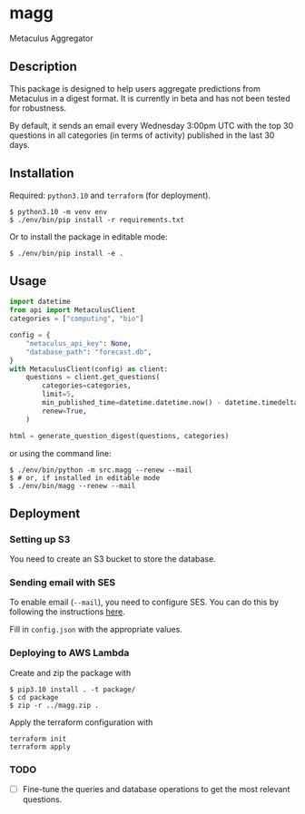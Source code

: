 # magg

Metaculus Aggregator

## Description

This package is designed to help users aggregate predictions from Metaculus in a digest format. 
It is currently in beta and has not been tested for robustness.

By default, it sends an email every Wednesday 3:00pm UTC with the top 30 questions in all categories (in terms of activity) published in the last 30 days.

## Installation

Required: `python3.10` and `terraform` (for deployment).

```
$ python3.10 -m venv env
$ ./env/bin/pip install -r requirements.txt
```

Or to install the package in editable mode:

```
$ ./env/bin/pip install -e .
```

## Usage

```python
import datetime
from api import MetaculusClient
categories = ["computing", "bio"]

config = {
    "metaculus_api_key": None,
    "database_path": "forecast.db",
}
with MetaculusClient(config) as client:
    questions = client.get_questions(
        categories=categories,
        limit=5,
        min_published_time=datetime.datetime.now() - datetime.timedelta(days=60),
        renew=True,
    )

html = generate_question_digest(questions, categories)
```

or using the command line:

```
$ ./env/bin/python -m src.magg --renew --mail
$ # or, if installed in editable mode
$ ./env/bin/magg --renew --mail
```

## Deployment

### Setting up S3

You need to create an S3 bucket to store the database.

### Sending email with SES

To enable email (`--mail`), you need to configure SES. 
You can do this by following the instructions [here](https://docs.aws.amazon.com/ses/latest/dg/send-an-email-using-sdk-programmatically.html).

Fill in `config.json` with the appropriate values.

### Deploying to AWS Lambda

Create and zip the package with

```
$ pip3.10 install . -t package/
$ cd package
$ zip -r ../magg.zip .
```

Apply the terraform configuration with

```
terraform init
terraform apply
```

### TODO

- [ ] Fine-tune the queries and database operations to get the most relevant questions.